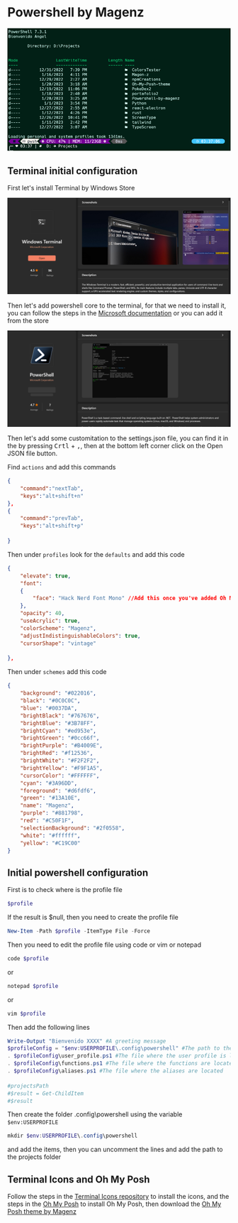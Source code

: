 # Powershell by Magenz
<p align="center">
  <img
    src="/terminal.png"
    alt="Terminal"
  />
</p>

## Terminal initial configuration
First let's install Terminal by Windows Store
<p align="center">
  <img
    src="/terminalStore.png"
    alt="terminalStore"
  />
</p>

Then let's add powershell core to the terminal, for that we need to install it, you can follow the steps in the <a href='https://docs.microsoft.com/en-us/powershell/scripting/install/installing-powershell-core-on-windows?view=powershell-7.1'>Microsoft documentation</a> or you can add it from the store
<p align="center">
  <img
    src="/powershellStore.png"
    alt="powershellStore"
  />
</p>

Then let's add some customitation to the settings.json file, you can find it in the by pressing <kbd>Crtl</kbd> + <kbd>,</kbd>, then at the bottom left corner click on the Open JSON file button.

Find `actions` and add this commands
```JSON
{
    "command":"nextTab",
    "keys":"alt+shift+n"
},
{
    "command":"prevTab",
    "keys":"alt+shift+p"
    
}
```
Then under `profiles` look for the `defaults` and add this code
```JSON
{
    "elevate": true,
    "font": 
    {
        "face": "Hack Nerd Font Mono" //Add this once you've added Oh My Posh
    },
    "opacity": 40,
    "useAcrylic": true,
    "colorScheme": "Magenz",
    "adjustIndistinguishableColors": true,
    "cursorShape": "vintage"
    
},
```
Then under `schemes` add this code
```JSON
{
    "background": "#022016",
    "black": "#0C0C0C",
    "blue": "#0037DA",
    "brightBlack": "#767676",
    "brightBlue": "#3B78FF",
    "brightCyan": "#ed953e",
    "brightGreen": "#0cc66f",
    "brightPurple": "#B4009E",
    "brightRed": "#f12536",
    "brightWhite": "#F2F2F2",
    "brightYellow": "#F9F1A5",
    "cursorColor": "#FFFFFF",
    "cyan": "#3A96DD",
    "foreground": "#d6fdf6",
    "green": "#13A10E",
    "name": "Magenz",
    "purple": "#881798",
    "red": "#C50F1F",
    "selectionBackground": "#2f0558",
    "white": "#ffffff",
    "yellow": "#C19C00"
}
```
## Initial powershell configuration

First is to check where is  the profile file

```powershell
$profile
```

If the result is $null, then you need to create the profile file

```powershell
New-Item -Path $profile -ItemType File -Force
```

Then you need to edit the profile file using code or vim or notepad

```powershell
code $profile
```
or
```powershell
notepad $profile
```
or
```powershell
vim $profile
``` 
Then add the following lines

```powershell
Write-Output "Bienvenido XXXX" #A greeting message
$profileConfig = "$env:USERPROFILE\.config\powershell" #The path to the folder where the configuration files are located
. $profileConfig\user_profile.ps1 #The file where the user profile is located
. $profileConfig\functions.ps1 #The file where the functions are located
. $profileConfig\aliases.ps1 #The file where the aliases are located

#projectsPath 
#$result = Get-ChildItem
#$result
```
Then create the folder .config\powershell using the variable ```$env:USERPROFILE```


```powershell
mkdir $env:USERPROFILE\.config\powershell
```

and add the items, then you can uncomment the lines and add the path to the projects folder

## Terminal Icons and Oh My Posh

Follow the steps in the <a href='https://github.com/devblackops/Terminal-Icons'>Terminal Icons repository</a> to install the icons, and the steps in the <a href='https://ohmyposh.dev/docs/windows'>Oh My Posh</a> to install Oh My Posh, then download the <a href='https://github.com/angelzxz1/Oh-My-Posh-theme'>Oh My Posh theme by Magenz</a>


